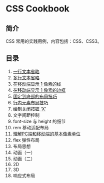 # CSS Cookbook

## 简介

CSS 常用的实践用例，内容包括：CSS、CSS3。

## 目录

1. [一行文本省略](docs/one_line_text_omitted.md)
2. [多行文本省略](docs/multi_line_text_omitted.md)
3. [在移动端显示 1 像素的线](docs/1pixel_line_on_mobile.md)
4. [在移动端显示 1 像素的边框](docs/1pixel_border_on_mobile.md)
5. [固定到底部的布局技巧](fixed_on_the_end.md)
6. [行内元素布局技巧](docs/layout_by_inline_block.md)
7. [绘制关闭按钮 ‘X’](docs/drawing_close_btn.md)
8. 文字间距控制
9. font-size 与 height 的细节
10. rem 移动适配布局
11. [理解PC端和移动端的基本像素单位](/docs/pc_mobile_pixel_unit.md)
12. flex 弹性布局
13. 布局思想
14. 动画（一）
15. 动画（二）
16. 2D
17. 3D
18. 响应式布局

